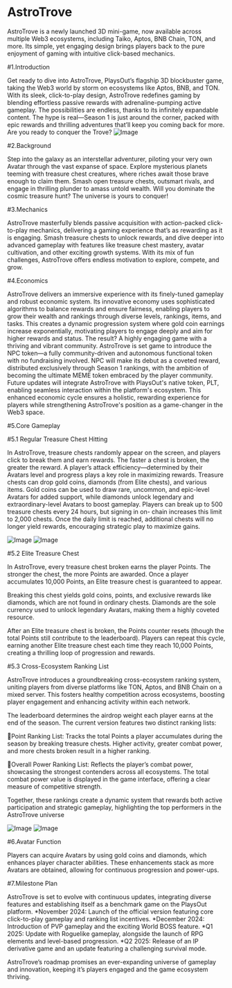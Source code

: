 # AstroTrove
AstroTrove is a newly launched 3D mini-game, now available across multiple Web3 ecosystems, including Taiko, Aptos, BNB Chain, TON, and more. Its simple, yet engaging design brings players back to the pure enjoyment of gaming with intuitive click-based mechanics. 

#1.Introduction

Get ready to dive into AstroTrove, PlaysOut’s flagship 3D blockbuster game, taking the Web3 world by storm on ecosystems like Aptos, BNB, and TON. With its sleek, click-to-play design, AstroTrove redefines gaming by blending effortless passive rewards with adrenaline-pumping active gameplay. The possibilities are endless, thanks to its infinitely expandable content.
The hype is real—Season 1 is just around the corner, packed with epic rewards and thrilling adventures that’ll keep you coming back for more. Are you ready to conquer the Trove?
![Image](https://github.com/user-attachments/assets/000ca8fc-5ab6-40e2-9b09-de2872694339)

#2.Background

Step into the galaxy as an interstellar adventurer, piloting your very own Avatar through the vast expanse of space. Explore mysterious planets teeming with treasure chest creatures, where riches await those brave enough to claim them. Smash open treasure chests, outsmart rivals, and engage in thrilling plunder to amass untold wealth. Will you dominate the cosmic treasure hunt? The universe is yours to conquer!

#3.Mechanics

AstroTrove masterfully blends passive acquisition with action-packed click-to-play mechanics, delivering a gaming experience that’s as rewarding as it is engaging. Smash treasure chests to unlock rewards, and dive deeper into advanced gameplay with features like treasure chest mastery, avatar cultivation, and other exciting growth systems.
With its mix of fun challenges, AstroTrove offers endless motivation to explore, compete, and grow. 

#4.Economics

AstroTrove delivers an immersive experience with its finely-tuned gameplay and robust economic system. Its innovative economy uses sophisticated algorithms to balance rewards and ensure fairness, enabling players to grow their wealth and rankings through diverse levels, rankings, items, and tasks. This creates a dynamic progression system where gold coin earnings increase exponentially, motivating players to engage deeply and aim for higher rewards and status. The result? A highly engaging game with a thriving and vibrant community.
AstroTrove is set game to introduce the NPC token—a fully community-driven and autonomous functional token with no fundraising involved. NPC will make its debut as a coveted reward, distributed exclusively through Season 1 rankings, with the ambition of becoming the ultimate MEME token embraced by the player community.
Future updates will integrate AstroTrove with PlaysOut's native token, PLT, enabling seamless interaction within the platform's ecosystem. This enhanced economic cycle ensures a holistic, rewarding experience for players while strengthening AstroTrove's position as a game-changer in the Web3 space.

#5.Core Gameplay

#5.1 Regular Treasure Chest Hitting

In AstroTrove, treasure chests randomly appear on the screen, and players click to break them and earn rewards. The faster a chest is broken, the greater the reward. A player’s attack efficiency—determined by their Avatars level and progress plays a key role in maximizing rewards.
Treasure chests can drop gold coins, diamonds (from Elite chests), and various items. Gold coins can be used to draw rare, uncommon, and epic-level Avatars for added support, while diamonds unlock legendary and extraordinary-level Avatars to boost gameplay.
Players can break up to 500 treasure chests every 24 hours, but signing in on- chain increases this limit to 2,000 chests. 
Once the daily limit is reached, additional chests will no longer yield rewards, encouraging strategic play to maximize gains.

![Image](https://github.com/user-attachments/assets/8e60736d-b63e-4553-9dc3-99d48df404eb) ![Image](https://github.com/user-attachments/assets/90bb0028-e978-4333-922f-4f305bd48732)
       

#5.2 Elite Treasure Chest

In AstroTrove, every treasure chest broken earns the player Points. The stronger the chest, the more Points are awarded. Once a player accumulates 10,000 Points, an Elite treasure chest is guaranteed to appear. 

Breaking this chest yields gold coins, points, and exclusive rewards like diamonds, which are not found in ordinary chests. Diamonds are the sole currency used to unlock legendary Avatars, making them a highly coveted resource.

After an Elite treasure chest is broken, the Points counter resets (though the total Points still contribute to the leaderboard). Players can repeat this cycle, earning another Elite treasure chest each time they reach 10,000 Points, creating a thrilling loop of progression and rewards.

#5.3 Cross-Ecosystem Ranking List

AstroTrove introduces a groundbreaking cross-ecosystem ranking system, uniting players from diverse platforms like TON, Aptos, and BNB Chain on a mixed server. This fosters healthy competition across ecosystems, boosting player engagement and enhancing activity within each network.

The leaderboard determines the airdrop weight each player earns at the end of the season. The current version features two distinct ranking lists:

Point Ranking List: Tracks the total Points a player accumulates during the season by breaking treasure chests. Higher activity, greater combat power, and more chests broken result in a higher ranking.

Overall Power Ranking List: Reflects the player’s combat power, showcasing the strongest contenders across all ecosystems. The total combat power value is displayed in the game interface, offering a clear measure of competitive strength.

Together, these rankings create a dynamic system that rewards both active participation and strategic gameplay, highlighting the top performers in the AstroTrove universe

![Image](https://github.com/user-attachments/assets/b8d638a8-1fe2-49c3-b3ca-22676346a994) ![Image](https://github.com/user-attachments/assets/01edd906-673f-47d7-b4a4-31ed01c8c846)

#6.Avatar Function

Players can acquire Avatars by using gold coins and diamonds, which enhances player character abilities. These enhancements stack as more Avatars are obtained, allowing for continuous progression and power-ups.

#7.Milestone Plan

AstroTrove is set to evolve with continuous updates, integrating diverse features and establishing itself as a benchmark game on the PlaysOut platform.
*November 2024: Launch of the official version featuring core click-to-play gameplay and ranking list incentives.
*December 2024: Introduction of PVP gameplay and the exciting World BOSS feature.
*Q1 2025: Update with Roguelike gameplay, alongside the launch of RPG elements and level-based progression.
*Q2 2025: Release of an IP derivative game and an update featuring a challenging survival mode.

AstroTrove’s roadmap promises an ever-expanding universe of gameplay and innovation, keeping it’s players engaged and the game ecosystem thriving.
